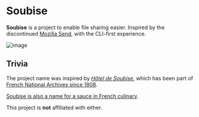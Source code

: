 # Soubise

**Soubise** is a project to enable file sharing easier. Inspired by the discontinued [Mozilla Send][gh-mozilla-send], with the CLI-first experience.

[gh-mozilla-send]: https://github.com/mozilla/send

![image](https://user-images.githubusercontent.com/14004487/112408494-21ec7780-8cd5-11eb-9775-993f5f96ebd3.png)


## Trivia

The project name was inspired by [_Hôtel de Soubise_][wiki-hotel-de-soubise], which has been part of [French National Archives since 1808][wiki-french-national-archives].

[Soubise is also a name for a sauce in French culinary][wiki-soubise-sauce].

This project is **not** affiliated with either.

[wiki-hotel-de-soubise]: https://en.wikipedia.org/wiki/Hôtel_de_Soubise
[wiki-french-national-archives]: https://en.wikipedia.org/wiki/Archives_Nationales_(France)#Paris
[wiki-soubise-sauce]: https://en.wikipedia.org/wiki/Soubise_sauce
